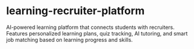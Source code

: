 # learning-recruiter-platform
AI-powered learning platform that connects students with recruiters. Features personalized learning plans, quiz tracking, AI tutoring, and smart job matching based on learning progress and skills.
